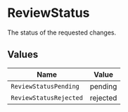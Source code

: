 # ReviewStatus

The status of the requested changes.


## Values

| Name                   | Value                  |
| ---------------------- | ---------------------- |
| `ReviewStatusPending`  | pending                |
| `ReviewStatusRejected` | rejected               |